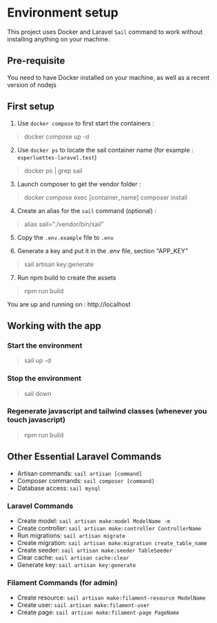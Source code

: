 # Environment setup

This project uses Docker and Laravel `Sail` command to work without installing anything on your machine.

## Pre-requisite
You need to have Docker installed on your machine, as well as a recent version of nodejs

## First setup

1. Use `docker compose` to first start the containers :

> docker compose up -d

2. Use `docker ps` to locate the sail container name (for example : `esperluettes-laravel.test`)

> docker ps | grep sail

3. Launch composer to get the vendor folder :

> docker compose exec [container_name] composer install

4. Create an alias for the `sail` command (optional) :

> alias sail="./vendor/bin/sail"

5. Copy the `.env.example` file to `.env`

6. Generate a key and put it in the .env file, section "APP_KEY"

> sail artisan key:generate

7. Run npm build to create the assets

> npm run build

You are up and running on : http://localhost

## Working with the app

### Start the environment 

> sail up -d

### Stop the environment 

> sail down

### Regenerate javascript and tailwind classes (whenever you touch javascript)

> npm run build

## Other Essential Laravel Commands
- Artisan commands: `sail artisan [command]`
- Composer commands: `sail composer [command]`
- Database access: `sail mysql`

### Laravel Commands
- Create model: `sail artisan make:model ModelName -m`
- Create controller: `sail artisan make:controller ControllerName`
- Run migrations: `sail artisan migrate`
- Create migration: `sail artisan make:migration create_table_name`
- Create seeder: `sail artisan make:seeder TableSeeder`
- Clear cache: `sail artisan cache:clear`
- Generate key: `sail artisan key:generate`

### Filament Commands (for admin)
- Create resource: `sail artisan make:filament-resource ModelName`
- Create user: `sail artisan make:filament-user`
- Create page: `sail artisan make:filament-page PageName`